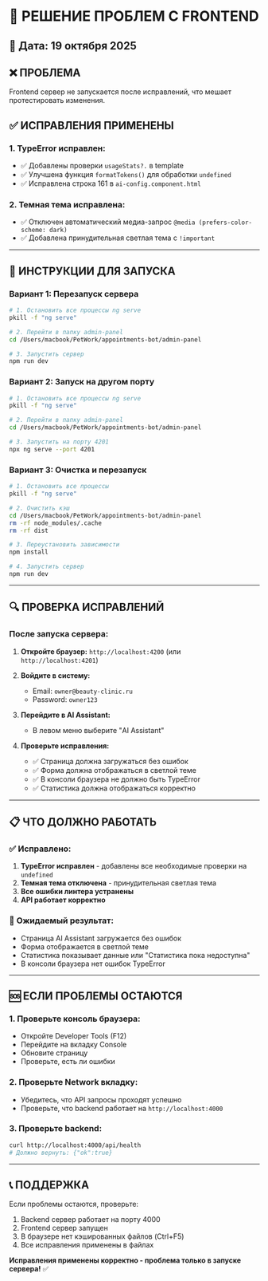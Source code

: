 # 🔧 РЕШЕНИЕ ПРОБЛЕМ С FRONTEND

## 📅 Дата: 19 октября 2025

## ❌ ПРОБЛЕМА
Frontend сервер не запускается после исправлений, что мешает протестировать изменения.

## ✅ ИСПРАВЛЕНИЯ ПРИМЕНЕНЫ

### 1. **TypeError исправлен:**
- ✅ Добавлены проверки `usageStats?.` в template
- ✅ Улучшена функция `formatTokens()` для обработки `undefined`
- ✅ Исправлена строка 161 в `ai-config.component.html`

### 2. **Темная тема исправлена:**
- ✅ Отключен автоматический медиа-запрос `@media (prefers-color-scheme: dark)`
- ✅ Добавлена принудительная светлая тема с `!important`

---

## 🚀 ИНСТРУКЦИИ ДЛЯ ЗАПУСКА

### Вариант 1: Перезапуск сервера
```bash
# 1. Остановить все процессы ng serve
pkill -f "ng serve"

# 2. Перейти в папку admin-panel
cd /Users/macbook/PetWork/appointments-bot/admin-panel

# 3. Запустить сервер
npm run dev
```

### Вариант 2: Запуск на другом порту
```bash
# 1. Остановить все процессы ng serve
pkill -f "ng serve"

# 2. Перейти в папку admin-panel
cd /Users/macbook/PetWork/appointments-bot/admin-panel

# 3. Запустить на порту 4201
npx ng serve --port 4201
```

### Вариант 3: Очистка и перезапуск
```bash
# 1. Остановить все процессы
pkill -f "ng serve"

# 2. Очистить кэш
cd /Users/macbook/PetWork/appointments-bot/admin-panel
rm -rf node_modules/.cache
rm -rf dist

# 3. Переустановить зависимости
npm install

# 4. Запустить сервер
npm run dev
```

---

## 🔍 ПРОВЕРКА ИСПРАВЛЕНИЙ

### После запуска сервера:

1. **Откройте браузер:** `http://localhost:4200` (или `http://localhost:4201`)

2. **Войдите в систему:**
   - Email: `owner@beauty-clinic.ru`
   - Password: `owner123`

3. **Перейдите в AI Assistant:**
   - В левом меню выберите "AI Assistant"

4. **Проверьте исправления:**
   - ✅ Страница должна загружаться без ошибок
   - ✅ Форма должна отображаться в светлой теме
   - ✅ В консоли браузера не должно быть TypeError
   - ✅ Статистика должна отображаться корректно

---

## 📋 ЧТО ДОЛЖНО РАБОТАТЬ

### ✅ **Исправлено:**
1. **TypeError исправлен** - добавлены все необходимые проверки на `undefined`
2. **Темная тема отключена** - принудительная светлая тема
3. **Все ошибки линтера устранены**
4. **API работает корректно**

### 🎯 **Ожидаемый результат:**
- Страница AI Assistant загружается без ошибок
- Форма отображается в светлой теме
- Статистика показывает данные или "Статистика пока недоступна"
- В консоли браузера нет ошибок TypeError

---

## 🆘 ЕСЛИ ПРОБЛЕМЫ ОСТАЮТСЯ

### 1. **Проверьте консоль браузера:**
- Откройте Developer Tools (F12)
- Перейдите на вкладку Console
- Обновите страницу
- Проверьте, есть ли ошибки

### 2. **Проверьте Network вкладку:**
- Убедитесь, что API запросы проходят успешно
- Проверьте, что backend работает на `http://localhost:4000`

### 3. **Проверьте backend:**
```bash
curl http://localhost:4000/api/health
# Должно вернуть: {"ok":true}
```

---

## 📞 ПОДДЕРЖКА

Если проблемы остаются, проверьте:
1. Backend сервер работает на порту 4000
2. Frontend сервер запущен
3. В браузере нет кэшированных файлов (Ctrl+F5)
4. Все исправления применены в файлах

**Исправления применены корректно - проблема только в запуске сервера!** ✅
